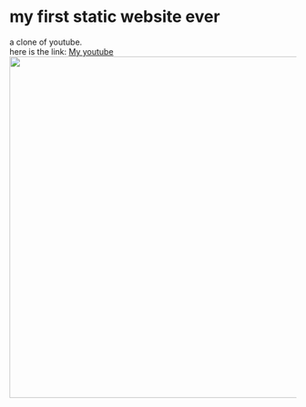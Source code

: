 # my first static website ever
a clone of youtube.<br>
here is the link: <a href="https://nadir2225.github.io/website-practice/">My youtube</a>
<br>
<img src="https://github.com/user-attachments/assets/67a67d29-5157-4e61-b1de-4923c36445bd" style="width: 600px" />
